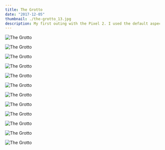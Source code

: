 ```yaml
---
title: The Grotto
date: "2017-12-05"
thumbnail: ./the-grotto_13.jpg
description: My first outing with the Pixel 2. I used the default aspect ratio for all the shots.
---
```


<div class="kg-card kg-image-card kg-width-full">

![The Grotto](<./the-grotto_(1).jpg>)

</div>

<div class="kg-card kg-image-card kg-width-full">

![The Grotto](<./the-grotto_(3).jpg>)

</div>

<div class="kg-card kg-image-card kg-width-full">

![The Grotto](<./the-grotto_(2).jpg>)

</div>

<div class="kg-card kg-image-card kg-width-full">

![The Grotto](<./the-grotto_(4).jpg>)

</div>

<div class="kg-card kg-image-card kg-width-full">

![The Grotto](<./the-grotto_(6).jpg>)

</div>

<div class="kg-card kg-image-card kg-width-full">

![The Grotto](<./the-grotto_(7).jpg>)

</div>

<div class="kg-card kg-image-card kg-width-full">

![The Grotto](<./the-grotto_(8).jpg>)

</div>

<div class="kg-card kg-image-card kg-width-full">

![The Grotto](<./the-grotto_(9).jpg>)

</div>

<div class="kg-card kg-image-card kg-width-full">

![The Grotto](<./the-grotto_(10).jpg>)

</div>

<div class="kg-card kg-image-card kg-width-full">

![The Grotto](<./the-grotto_(11).jpg>)

</div>

<div class="kg-card kg-image-card kg-width-full">

![The Grotto](./the-grotto_5.jpg)

</div>

<div class="kg-card kg-image-card kg-width-full">

![The Grotto](<./the-grotto_(13).jpg>)

</div>
